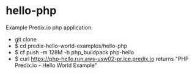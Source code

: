 hello-php
===========

Example Predix.io php application.

- git clone 
- $ cd predix-hello-world-examples/hello-php
- $ cf push -m 128M -b php_buildpack php-hello
- $ curl https://php-hello.run.aws-usw02-pr.ice.predix.io  returns "PHP Predix.io - Hello World Example"



